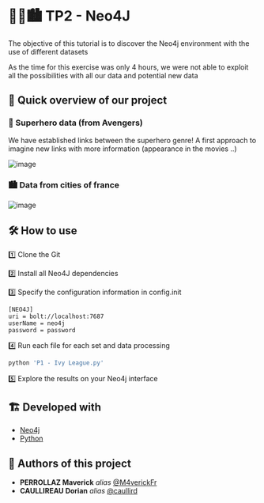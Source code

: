 # 🦸‍♀️🏙️ TP2 - Neo4J

The objective of this tutorial is to discover the Neo4j environment with the use of different datasets

As the time for this exercise was only 4 hours, we were not able to exploit all the possibilities with all our data and potential new data

## 👀 Quick overview of our project 

### 🦹 Superhero data (from Avengers)

We have established links between the superhero genre! A first approach to imagine new links with more information (appearance in the movies ..)

![image](https://user-images.githubusercontent.com/54810120/155299685-3878e7a3-a7aa-4a02-9158-6bc18b83f8f3.png)

### 🏙️ Data from cities of france

![image](https://user-images.githubusercontent.com/54810120/155901727-14611ac6-9f1a-4912-883a-6ad3d5acc5c2.png)


## 🛠️ How to use 

1️⃣ Clone the Git

2️⃣ Install all Neo4J dependencies

3️⃣ Specify the configuration information in config.init

```
[NEO4J]
uri = bolt://localhost:7687
userName = neo4j
password = password  
```

4️⃣ Run each file for each set and data processing

```py
python 'P1 - Ivy League.py'
```

5️⃣ Explore the results on your Neo4j interface

## 🏗️ Developed with

* [Neo4j](https://neo4j.com/)
* [Python](https://www.python.org/)


## 💪 Authors of this project

* **PERROLLAZ Maverick** _alias_ [@M4verickFr](https://github.com/M4verickFr)
* **CAULLIREAU Dorian** _alias_ [@caullird](https://github.com/caullird)


